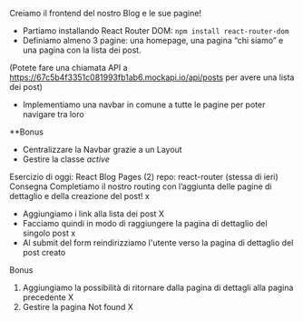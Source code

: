 Creiamo il frontend del nostro Blog e le sue pagine!
- Partiamo installando React Router DOM: `npm install react-router-dom`
- Definiamo almeno 3 pagine: una homepage, una pagina “chi siamo” e una pagina con la lista dei post. 


(Potete fare una chiamata API a https://67c5b4f3351c081993fb1ab6.mockapi.io/api/posts per avere una lista dei post)
- Implementiamo una navbar in comune a tutte le pagine per poter navigare tra loro

**Bonus
- Centralizzare la Navbar grazie a un Layout
- Gestire la classe *active*


Esercizio di oggi: React Blog Pages (2)
repo: react-router  (stessa di ieri)
Consegna
Completiamo il nostro routing con l’aggiunta delle pagine di dettaglio e della creazione del post! x
- Aggiungiamo i link alla lista dei post X
- Facciamo quindi in modo di raggiungere la pagina di dettaglio del singolo post x
- Al submit del form reindirizziamo l'utente verso la pagina di dettaglio del post creato 


Bonus
1. Aggiungiamo la possibilità di ritornare dalla pagina di dettagli alla pagina precedente X
2. Gestire la pagina Not found  X
